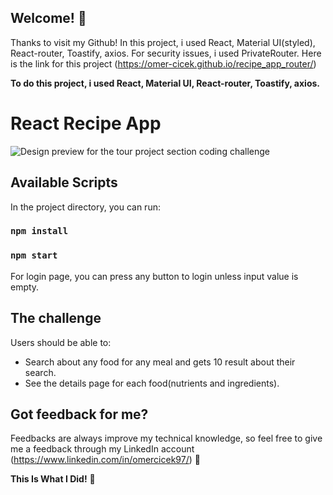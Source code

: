 
## Welcome! 👋

Thanks to visit my Github! In this project, i used React, Material UI(styled), React-router, Toastify, axios. For security issues, i used PrivateRouter. Here is the link for this project (https://omer-cicek.github.io/recipe_app_router/)

**To do this project, i used React, Material UI, React-router, Toastify, axios.**

# React Recipe App

![Design preview for the tour project section coding challenge](recipeAppRouter.gif)

## Available Scripts

In the project directory, you can run:

### `npm install`
### `npm start`

For login page, you can press any button to login unless input value is empty.

## The challenge

Users should be able to:

- Search about any food for any meal and gets 10 result about their search.
- See the details page for each food(nutrients and ingredients).

## Got feedback for me?

Feedbacks are always improve my technical knowledge, so feel free to give me a feedback through my LinkedIn account (https://www.linkedin.com/in/omercicek97/) 🙌

**This Is What I Did!** 🚀
